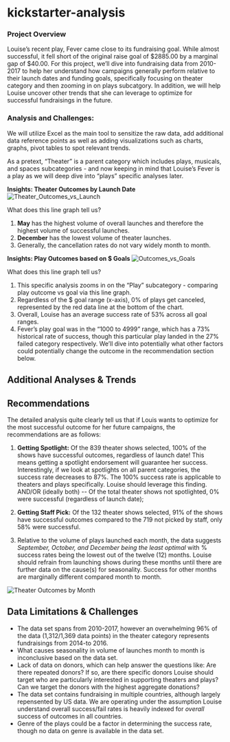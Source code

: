 # kickstarter-analysis


### **Project Overview**

Louise’s recent play, Fever came close to its fundraising goal.  While almost successful, it fell short of the original raise goal of $2885.00 by a marginal gap of $40.00.  For this project, we’ll dive into fundraising data from 2010-2017 to help her understand how campaigns generally perform relative to their launch dates and funding goals, specifically focusing on theater category and then zooming in on plays subcatgory. In addition, we will help Louise uncover other trends that she can leverage to optimize for successful fundraisings in the future.


### **Analysis and Challenges:**

We will utilize Excel as the main tool to sensitize the raw data, add additional data reference points as well as adding visualizations such as charts, graphs, pivot tables to spot relevant trends.


As a pretext, “Theater” is a parent category which includes plays, musicals, and spaces subcategories -  and now keeping in mind that Louise’s Fever is a play as we will deep dive into “plays” specific analyses later.

**Insights: Theater Outcomes by Launch Date**
![Theater_Outcomes_vs_Launch](https://user-images.githubusercontent.com/100495799/155916423-94f91ff4-d268-4a5d-a2b6-7a4c40297b75.png)

What does this line graph tell us?

1. **May** has the highest volume of overall launches and therefore the highest volume of successful launches. 
2. **December** has the lowest volume of theater launches.
3. Generally, the cancellation rates do not vary widely month to month.

**Insights: Play Outcomes based on $ Goals**
![Outcomes_vs_Goals](https://user-images.githubusercontent.com/100495799/155916794-01f2d49d-9964-4c5a-a4fb-61817b691db2.png)

What does this line graph tell us?

1. This specific analysis zooms in on the “Play” subcategory - comparing play outcome vs goal via this line graph.
2. Regardless of the $ goal range (x-axis), 0% of plays get canceled, represented by the red data line at the bottom of the chart.
3. Overall, Louise has an average success rate of 53% across all goal ranges.
4. Fever’s play goal was in the “1000 to 4999” range, which has a 73% historical rate of success, though this particular play landed in the 27% failed category respectively.  We’ll dive into potentially what other factors could potentially change the outcome in the recommendation section below.

## Additional Analyses & Trends

## Recommendations

The detailed analysis quite clearly tell us that if Louis wants to optimize for the most successful outcome for her future campaigns, the recommendations are as follows:

1. **Getting Spotlight:** Of the 839 theater shows selected, 100% of the shows have successful outcomes, regardless of launch date!  This means getting a spotlight endorsement will guarantee her success. Interestingly, if we look at spotlights on all parent categories, the success rate decreases to 87%. The 100% success rate is applicable to theaters and plays specifically.  Louise should leverage this finding. AND/OR (ideally both)
 -- Of the total theater shows not spotlighted, 0% were successful (regardless of launch date); 


2. **Getting Staff Pick:** Of the 132 theater shows selected, 91% of the shows have successful outcomes compared to the 719 not picked by staff, only 58% were successful.

3. Relative to the volume of plays launched each month, the data suggests _September, October, and December being the least optimal_ with % success rates being the lowest out of the twelve (12) months.  Louise should refrain from launching shows during these months until there are further data on the cause(s) for seasonality.  Success for other months are marginally different compared month to month.

![Theater Outcomes by Month](https://user-images.githubusercontent.com/100495799/155918391-790e70e1-c23e-4d3f-8e7f-9e7c58ccffda.png)




## Data Limitations & Challenges

- The data set spans from 2010-2017, however an overwhelming 96% of the data (1,312/1,369 data points) in the theater category represents fundraisings from 2014-to 2016.
- What causes seasonality in volume of launches month to month is inconclusive based on the data set.
- Lack of data on donors, which can help answer the questions like: Are there repeated donors?  If so, are there specific donors Louise should target who are particularly interested in supporting theaters and plays? Can we target the donors with the highest aggregate donations?
- The data set contains fundraising in multiple countries, although largely repensented by US data. We are operating under the assumption Louise understand overall success/fail rates is heavily indexed for _overall_ success of outcomes in all countries.
- Genre of the plays could be a factor in determining the success rate, though no data on genre is available in the data set.

